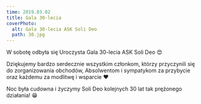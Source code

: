 ```yaml
---
time: 2019.03.02
title: Gala 30-lecia
coverPhoto:
  alt: Gala 30-lecia ASK Soli Deo
  path: 30.jpg
---
```

W sobotę odbyła się Uroczysta Gala 30-lecia ASK Soli Deo 😍

Dziękujemy bardzo serdecznie wszystkim członkom, którzy przyczynili się do zorganizowania obchodów, Absolwentom i sympatykom za przybycie oraz każdemu za modlitwę i wsparcie ❤

Noc była cudowna i życzymy Soli Deo kolejnych 30 lat tak prężonego działania! 😁